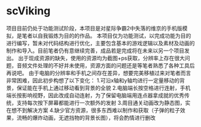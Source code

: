 # scViking
项目目前仍处于功能测试阶段，本项目是对星际争霸2中失落的维京的手机版模拟，是笔者以自我锻炼为目的的作品。
本项目仅为功能测试，以完成功能为目的进行编写，暂未对代码结构进行优化，主要包含基本的游戏逻辑以及素材及动画的制作和导入。目前笔者仍有意继续完善，成品若是完成将在未来以另一个项目发出。
出于现成资源的缺失，使用的资源均为截图+ps获取，分辨率上存在很大问题，音频文件处理的不好并未使用，资源方面的问题还是等笔者熟悉了各种工具后再说吧。
由于电脑的分辨率和手机之间存在差异，想要完美移植过来对笔者而言非常困难，因此初步构想了以下变化：
1.可沿x轴和y轴均进行一定量移动的背景，保证能在手机上通过移动看到背景的全貌
2.电脑端长按空格进行连射，手机端长按影响视野，因此改成自动连射，为了保留电脑端用连点器拿成就的优秀传统，支持每次按下屏幕都能进行一次额外的发射
3.周目通关动画改为静态图，实在想不到解决方案
4.缺少官方资源，很多东西难以制作和获取（子弹的粒子效果，流畅的爆炸动画，无遮挡物的背景长图），将会酌情进行删改

